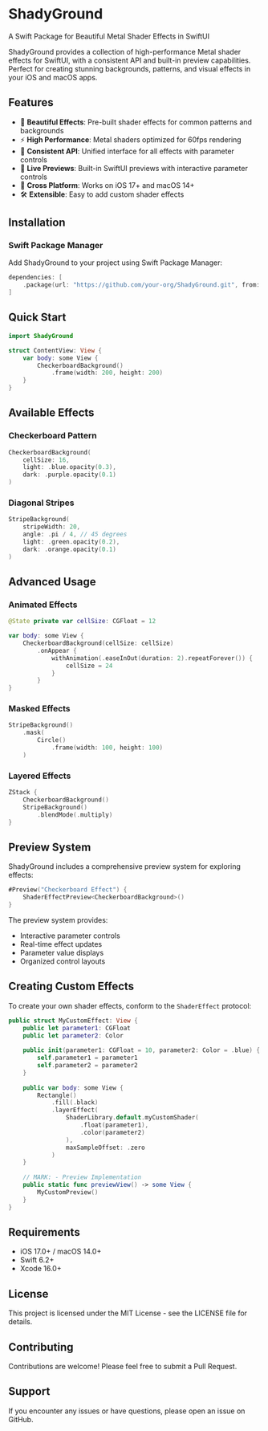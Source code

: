 # ShadyGround

A Swift Package for Beautiful Metal Shader Effects in SwiftUI

ShadyGround provides a collection of high-performance Metal shader effects for SwiftUI, with a consistent API and built-in preview capabilities. Perfect for creating stunning backgrounds, patterns, and visual effects in your iOS and macOS apps.

## Features

- 🎨 **Beautiful Effects**: Pre-built shader effects for common patterns and backgrounds
- ⚡ **High Performance**: Metal shaders optimized for 60fps rendering
- 🔧 **Consistent API**: Unified interface for all effects with parameter controls
- 👀 **Live Previews**: Built-in SwiftUI previews with interactive parameter controls
- 📱 **Cross Platform**: Works on iOS 17+ and macOS 14+
- 🛠 **Extensible**: Easy to add custom shader effects

## Installation

### Swift Package Manager

Add ShadyGround to your project using Swift Package Manager:

```swift
dependencies: [
    .package(url: "https://github.com/your-org/ShadyGround.git", from: "1.0.0")
]
```

## Quick Start

```swift
import ShadyGround

struct ContentView: View {
    var body: some View {
        CheckerboardBackground()
            .frame(width: 200, height: 200)
    }
}
```

## Available Effects

### Checkerboard Pattern
```swift
CheckerboardBackground(
    cellSize: 16,
    light: .blue.opacity(0.3),
    dark: .purple.opacity(0.1)
)
```

### Diagonal Stripes
```swift
StripeBackground(
    stripeWidth: 20,
    angle: .pi / 4, // 45 degrees
    light: .green.opacity(0.2),
    dark: .orange.opacity(0.1)
)
```

## Advanced Usage

### Animated Effects
```swift
@State private var cellSize: CGFloat = 12

var body: some View {
    CheckerboardBackground(cellSize: cellSize)
        .onAppear {
            withAnimation(.easeInOut(duration: 2).repeatForever()) {
                cellSize = 24
            }
        }
}
```

### Masked Effects
```swift
StripeBackground()
    .mask(
        Circle()
            .frame(width: 100, height: 100)
    )
```

### Layered Effects
```swift
ZStack {
    CheckerboardBackground()
    StripeBackground()
        .blendMode(.multiply)
}
```

## Preview System

ShadyGround includes a comprehensive preview system for exploring effects:

```swift
#Preview("Checkerboard Effect") {
    ShaderEffectPreview<CheckerboardBackground>()
}
```

The preview system provides:
- Interactive parameter controls
- Real-time effect updates
- Parameter value displays
- Organized control layouts

## Creating Custom Effects

To create your own shader effects, conform to the `ShaderEffect` protocol:

```swift
public struct MyCustomEffect: View {
    public let parameter1: CGFloat
    public let parameter2: Color
    
    public init(parameter1: CGFloat = 10, parameter2: Color = .blue) {
        self.parameter1 = parameter1
        self.parameter2 = parameter2
    }
    
    public var body: some View {
        Rectangle()
            .fill(.black)
            .layerEffect(
                ShaderLibrary.default.myCustomShader(
                    .float(parameter1),
                    .color(parameter2)
                ),
                maxSampleOffset: .zero
            )
    }
    
    // MARK: - Preview Implementation
    public static func previewView() -> some View {
        MyCustomPreview()
    }
}
```

## Requirements

- iOS 17.0+ / macOS 14.0+
- Swift 6.2+
- Xcode 16.0+

## License

This project is licensed under the MIT License - see the LICENSE file for details.

## Contributing

Contributions are welcome! Please feel free to submit a Pull Request.

## Support

If you encounter any issues or have questions, please open an issue on GitHub.
